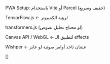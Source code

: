 PWA Setup: باستخدام Vite أو Parcel (خفيف وسريع)

TensorFlow.js ← لرؤية الكمبيوتر

transformers.js (لو محتاج تحليل نصوص)

Canvas API / WebGL ← لتطبيق الـ effects

Wishper ← عشان تاخد أوامر صوتية لو عايز




[]
